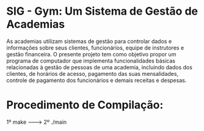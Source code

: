 # SIG - Gym: Um Sistema de Gestão de Academias
 As academias utilizam sistemas de gestão para controlar dados e informações sobre seus clientes, funcionários, equipe de instrutores e gestão financeira. O presente projeto tem como objetivo propor um programa de computador que implementa funcionalidades básicas relacionadas à gestão de pessoas de uma academia, incluindo dados dos clientes, de horários de acesso, pagamento das suas mensalidades, controle de pagamento dos funcionários e demais receitas e despesas.

# Procedimento de Compilação:
1º make  --->  2º ./main
